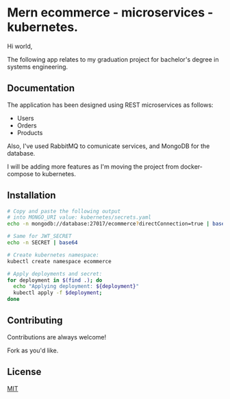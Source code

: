 # Mern ecommerce - microservices - kubernetes.

Hi world,

The following app relates to my graduation project 
for bachelor's degree in systems engineering. 


## Documentation

The application has been designed using REST microservices as follows:

- Users
- Orders
- Products

Also, I've used RabbitMQ to comunicate services, and MongoDB for
the database.

I will be adding more features as I'm moving the project from 
docker-compose to kubernetes.
## Installation

```bash
# Copy and paste the following output
# into MONGO_URI value: kubernetes/secrets.yaml 
echo -n mongodb://database:27017/ecommerce?directConnection=true | base64

# Same for JWT_SECRET
echo -n SECRET | base64

# Create kubernetes namespace:
kubectl create namespace ecommerce

# Apply deployments and secret:
for deployment in $(find .); do
  echo "Applying deployment: ${deployment}"
  kubectl apply -f $deployment;
done
```

## Contributing

Contributions are always welcome!

Fork as you'd like.


## License

[MIT](https://choosealicense.com/licenses/mit/)


